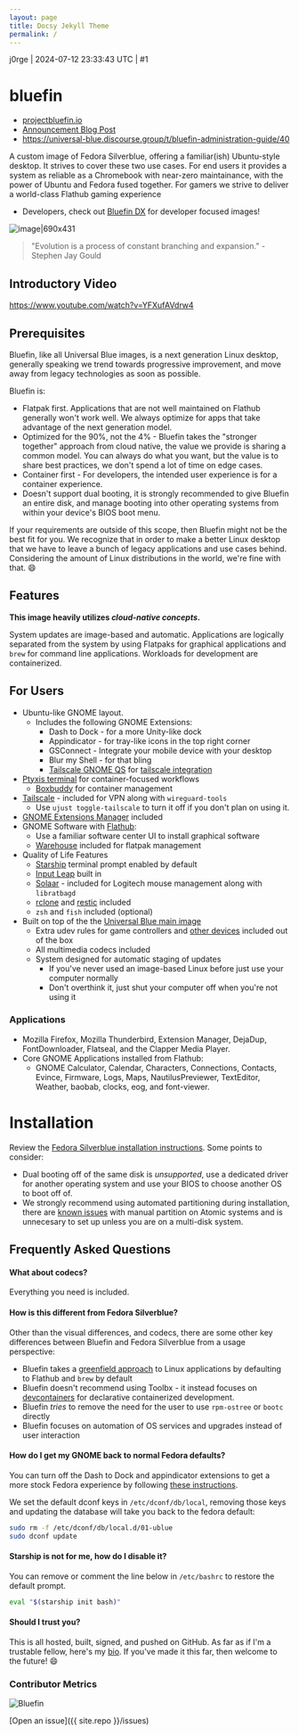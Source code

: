```yaml
---
layout: page
title: Docsy Jekyll Theme
permalink: /
---
```

j0rge | 2024-07-12 23:33:43 UTC | #1

# bluefin

- [projectbluefin.io](https://projectbluefin.io)
- [Announcement Blog Post](https://www.ypsidanger.com/announcing-project-bluefin/)
- https://universal-blue.discourse.group/t/bluefin-administration-guide/40

A custom image of Fedora Silverblue, offering a familiar(ish) Ubuntu-style desktop. It strives to cover these two use cases. For end users it provides a system as reliable as a Chromebook with near-zero maintainance, with the power of Ubuntu and Fedora fused together. For gamers we strive to deliver a world-class Flathub gaming experience

- Developers, check out [Bluefin DX](https://universal-blue.discourse.group/docs?topic=39) for developer focused images! 

![image|690x431](upload://nL18oR2sH45yxVzRCUICR5gdjto.jpeg)

> "Evolution is a process of constant branching and expansion." - Stephen Jay Gould
## Introductory Video

https://www.youtube.com/watch?v=YFXufAVdrw4

## Prerequisites

Bluefin, like all Universal Blue images, is a next generation Linux desktop, generally speaking we trend towards progressive improvement, and move away from legacy technologies as soon as possible.

Bluefin is:

- Flatpak first. Applications that are not well maintained on Flathub generally won't work well. We always optimize for apps that take advantage of the next generation model.
- Optimized for the 90%, not the 4% - Bluefin takes the "stronger together" approach from cloud native, the value we provide is sharing a common model. You can always do what you want, but the value is to share best practices, we don't spend a lot of time on edge cases.
- Container first - For developers, the intended user experience is for a container experience.
- Doesn't support dual booting, it is strongly recommended to give Bluefin an entire disk, and manage booting into other operating systems from within your device's BIOS boot menu. 

If your requirements are outside of this scope, then Bluefin might not be the best fit for you. We recognize that in order to make a better Linux desktop that we have to leave a bunch of legacy applications and use cases behind. Considering the amount of Linux distributions in the world, we're fine with that. :smile: 

## Features

**This image heavily utilizes _cloud-native concepts_.**

System updates are image-based and automatic. Applications are logically separated from the system by using Flatpaks for graphical applications and `brew` for command line applications. Workloads for development are containerized. 

## For Users

- Ubuntu-like GNOME layout.
  - Includes the following GNOME Extensions:
    - Dash to Dock - for a more Unity-like dock
    - Appindicator - for tray-like icons in the top right corner
    - GSConnect - Integrate your mobile device with your desktop    
    - Blur my Shell - for that bling
    - [Tailscale GNOME QS](https://extensions.gnome.org/extension/6139/tailscale-qs/) for [tailscale integration](https://universal-blue.discourse.group/t/tailscale-vpn/290)
- [Ptyxis terminal](https://universal-blue.discourse.group/docs?topic=300) for container-focused workflows
  - [Boxbuddy](https://flathub.org/apps/io.github.dvlv.boxbuddyrs) for container management
- [Tailscale](https://tailscale.com) - included for VPN along with `wireguard-tools`
     - Use `ujust toggle-tailscale` to turn it off if you don't plan on using it.
- [GNOME Extensions Manager](https://flathub.org/apps/com.mattjakeman.ExtensionManager) included
- GNOME Software with [Flathub](https://flathub.org):
  - Use a familiar software center UI to install graphical software
  - [Warehouse](https://flathub.org/apps/io.github.flattool.Warehouse) included for flatpak management
- Quality of Life Features
  - [Starship](https://starship.rs) terminal prompt enabled by default
  - [Input Leap](https://github.com/input-leap/input-leap) built in
  - [Solaar](https://github.com/pwr-Solaar/Solaar) - included for Logitech mouse 
management along with `libratbagd`
  - [rclone](https://rclone.org/) and [restic](https://restic.net/) included
  - `zsh` and `fish` included (optional) 
- Built on top of the the [Universal Blue main image](https://github.com/ublue-os/main)
  - Extra udev rules for game controllers and [other devices](https://github.com/ublue-os/config) included out of the box
  - All multimedia codecs included
  - System designed for automatic staging of updates
    - If you've never used an image-based Linux before just use your computer normally
    - Don't overthink it, just shut your computer off when you're not using it

### Applications

- Mozilla Firefox, Mozilla Thunderbird, Extension Manager, DejaDup, FontDownloader, Flatseal, and the Clapper Media Player.
- Core GNOME Applications installed from Flathub:
  - GNOME Calculator, Calendar, Characters, Connections, Contacts, Evince, Firmware, Logs, Maps, NautilusPreviewer, TextEditor, Weather, baobab, clocks, eog, and font-viewer.

# Installation

Review the [Fedora Silverblue installation instructions](https://docs.fedoraproject.org/en-US/fedora-silverblue/installation/). Some points to consider:

- Dual booting off of the same disk is *unsupported*, use a dedicated driver for another operating system and use your BIOS to choose another OS to boot off of.
- We strongly recommend using automated partitioning during installation, there are [known issues](https://docs.fedoraproject.org/en-US/fedora-silverblue/installation/) with manual partition on Atomic systems and is  unnecesary to set up unless you are on a multi-disk system. 

## Frequently Asked Questions

####  What about codecs?

Everything you need is included.

#### How is this different from Fedora Silverblue?

Other than the visual differences, and codecs, there are some other key differences between Bluefin and Fedora Silverblue from a usage perspective:

- Bluefin takes a [greenfield approach](https://en.wikipedia.org/wiki/Greenfield_project) to Linux applications by defaulting to Flathub and `brew` by default
- Bluefin doesn't recommend using Toolbx - it instead focuses on [devcontainers](https://universal-blue.discourse.group/docs?topic=39) for declarative containerized development. 
- Bluefin *tries* to remove the need for the user to use `rpm-ostree` or `bootc` directly
- Bluefin focuses on automation of OS services and upgrades instead of user interaction

#### How do I get my GNOME back to normal Fedora defaults?

You can turn off the Dash to Dock and appindicator extensions to get a more stock Fedora experience by following [these instructions](https://universal-blue.discourse.group/t/managing-extensions/166).

We set the default dconf keys in `/etc/dconf/db/local`, removing those keys and updating the database will take you back to the fedora default:

```bash
sudo rm -f /etc/dconf/db/local.d/01-ublue
sudo dconf update
```

#### Starship is not for me, how do I disable it?

You can remove or comment the line below in `/etc/bashrc` to restore the default prompt.

```bash
eval "$(starship init bash)"
```

#### Should I trust you?

This is all hosted, built, signed, and pushed on GitHub. As far as if I'm a trustable fellow, here's my [bio](https://www.ypsidanger.com/about/). If you've made it this far, then welcome to the future! :smile:

### Contributor Metrics

![Bluefin](https://repobeats.axiom.co/api/embed/40b85b252bf6ea25eb90539d1adcea013ccae69a.svg "Repobeats analytics image")

[Open an issue]({{ site.repo }}/issues)

